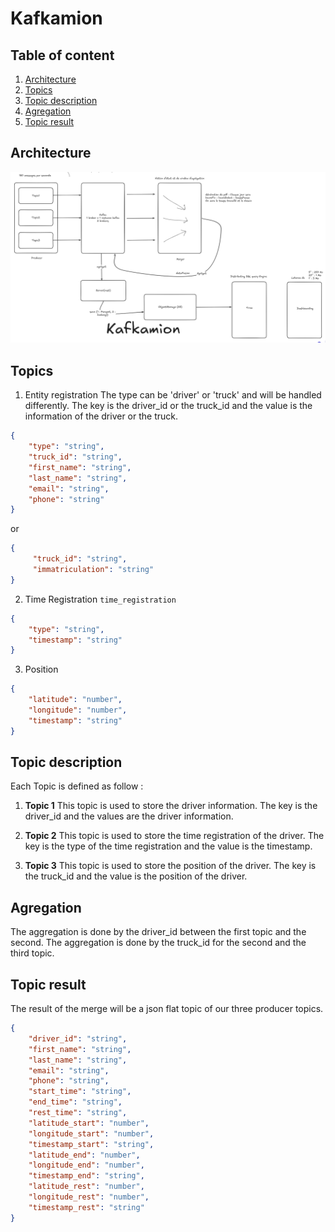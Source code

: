 # Kafkamion

## Table of content

1. [Architecture](#architecture)
2. [Topics](#topics)
3. [Topic description](#topic-description)
4. [Agregation](#agregation)
5. [Topic result](#topic-result)

## Architecture

![System Architecture](image.png)

## Topics

1. Entity registration
The type can be 'driver' or 'truck' and will be handled differently. The key is the driver_id or the truck_id and the value is the information of the driver or the truck.

```json
{
    "type": "string",
    "truck_id": "string",
    "first_name": "string",
    "last_name": "string",
    "email": "string",
    "phone": "string"
}
```

or

```json
{
     "truck_id": "string",
     "immatriculation": "string"
}
```

2. Time Registration `time_registration`

```json
{
    "type": "string",
    "timestamp": "string"
}
```

3. Position

```json
{
    "latitude": "number",
    "longitude": "number",
    "timestamp": "string"
}
```

## Topic description

Each Topic is defined as follow :

1. **Topic 1**
This topic is used to store the driver information. The key is the driver_id and the values are the driver information.

2. **Topic 2**
This topic is used to store the time registration of the driver. The key is the type of the time registration and the value is the timestamp.

3. **Topic 3**
This topic is used to store the position of the driver. The key is the truck_id and the value is the position of the driver.

## Agregation

The aggregation is done by the driver_id between the first topic and the second. The aggregation is done by the truck_id for the second and the third topic.

## Topic result

The result of the merge will be a json flat topic of our three producer topics.

```json
{
    "driver_id": "string",
    "first_name": "string",
    "last_name": "string",
    "email": "string",
    "phone": "string",
    "start_time": "string",
    "end_time": "string",
    "rest_time": "string",
    "latitude_start": "number",
    "longitude_start": "number",
    "timestamp_start": "string",
    "latitude_end": "number",
    "longitude_end": "number",
    "timestamp_end": "string",
    "latitude_rest": "number",
    "longitude_rest": "number",
    "timestamp_rest": "string"
}
```